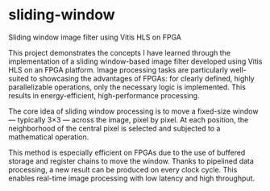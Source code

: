 # sliding-window
Sliding window image filter using Vitis HLS on FPGA

This project demonstrates the concepts I have learned through the implementation of a sliding window-based image filter developed using Vitis HLS on an FPGA platform. Image processing tasks are particularly well-suited to showcasing the advantages of FPGAs: for clearly defined, highly parallelizable operations, only the necessary logic is implemented. This results in energy-efficient, high-performance processing.

The core idea of sliding window processing is to move a fixed-size window — typically 3×3 — across the image, pixel by pixel. At each position, the neighborhood of the central pixel is selected and subjected to a mathematical operation.

This method is especially efficient on FPGAs due to the use of buffered storage and register chains to move the window. Thanks to pipelined data processing, a new result can be produced on every clock cycle. This enables real-time image processing with low latency and high throughput.

